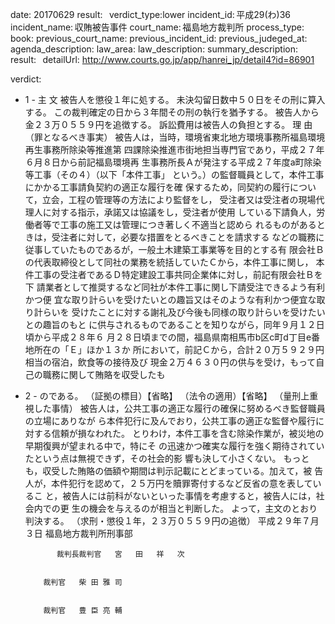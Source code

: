 
date: 20170629
result:  
verdict_type:lower
incident_id: 平成29(わ)36
incident_name: 収賄被告事件
court_name: 福島地方裁判所
process_type:
book: 
previous_court_name:
previous_incident_id:
previous_judeged_at:
agenda_description: 
law_area: 
law_description: 
summary_description:  
result:  
detailUrl: http://www.courts.go.jp/app/hanrei_jp/detail4?id=86901

verdict:

 - 1 - 
          主 文 
被告人を懲役１年に処する。 
未決勾留日数中５０日をその刑に算入する。 
この裁判確定の日から３年間その刑の執行を猶予する。 
被告人から金２３万０５５９円を追徴する。 
訴訟費用は被告人の負担とする。 
       理 由 
（罪となるべき事実） 
 被告人は，当時，環境省東北地方環境事務所福島環境再生事務所除染等推進第
四課除染推進市街地担当専門官であり，平成２７年６月８日から前記福島環境再
生事務所長Ａが発注する平成２７年度a町除染等工事（その４）（以下「本件工事」
という。）の監督職員として，本件工事にかかる工事請負契約の適正な履行を確
保するため，同契約の履行について，立会，工程の管理等の方法により監督をし，
受注者又は受注者の現場代理人に対する指示，承諾又は協議をし，受注者が使用
している下請負人，労働者等で工事の施工又は管理につき著しく不適当と認めら
れるものがあるときは，受注者に対して，必要な措置をとるべきことを請求する
などの職務に従事していたものであるが，一般土木建築工事業等を目的とする有
限会社Ｂの代表取締役として同社の業務を統括していたＣから，本件工事に関し，
本件工事の受注者であるＤ特定建設工事共同企業体に対し，前記有限会社Ｂを下
請業者として推奨するなど同社が本件工事に関し下請受注できるよう有利かつ便
宜な取り計らいを受けたいとの趣旨又はそのような有利かつ便宜な取り計らいを
受けたことに対する謝礼及び今後も同様の取り計らいを受けたいとの趣旨のもと
に供与されるものであることを知りながら，同年９月１２日頃から平成２８年６
月２８日頃までの間，福島県南相馬市b区c町d丁目e番地所在の「Ｅ」ほか１３か
所において，前記Ｃから，合計２０万５９２９円相当の宿泊，飲食等の接待及び
現金２万４６３０円の供与を受け，もって自己の職務に関して賄賂を収受したも
 - 2 - 
のである。 
（証拠の標目）【省略】 
（法令の適用）【省略】 
（量刑上重視した事情） 
 被告人は，公共工事の適正な履行の確保に努めるべき監督職員の立場にありなが
ら本件犯行に及んでおり，公共工事の適正な監督や履行に対する信頼が損なわれた。
とりわけ，本件工事を含む除染作業が，被災地の早期復興が望まれる中で，特にそ
の迅速かつ確実な履行を強く期待されていたという点は無視できず，その社会的影
響も決して小さくない。 
もっとも，収受した賄賂の価額や期間は判示記載にとどまっている。加えて，被
告人が，本件犯行を認めて，２５万円を贖罪寄付するなど反省の意を表しているこ
と，被告人には前科がないといった事情を考慮すると，被告人には，社会内での更
生の機会を与えるのが相当と判断した。 
よって，主文のとおり判決する。 
（求刑・懲役１年，２３万０５５９円の追徴） 
  平成２９年７月３日 
    福島地方裁判所刑事部 
 
              裁判長裁判官   宮   田   祥   次 
 
 
           裁判官   柴 田 雅 司 
 
 
           裁判官   豊 臣 亮 輔 
 

                    